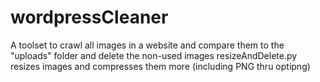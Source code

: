 # wordpressCleaner

A toolset to crawl all images in a website and compare them to the "uploads" folder and delete the non-used images
resizeAndDelete.py resizes images and compresses them more (including PNG thru optipng)
